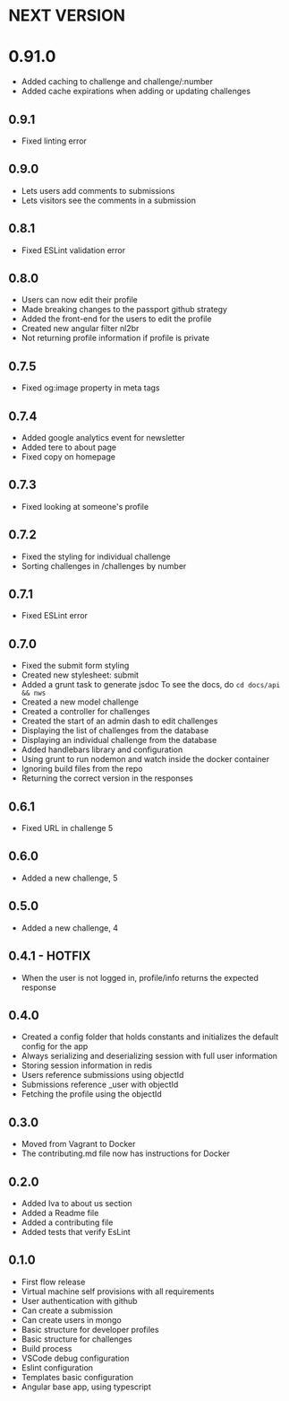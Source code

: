 # NEXT VERSION

# 0.91.0

- Added caching to challenge and challenge/:number
- Added cache expirations when adding or updating challenges

## 0.9.1

- Fixed linting error

## 0.9.0

- Lets users add comments to submissions
- Lets visitors see the comments in a submission

## 0.8.1

- Fixed ESLint validation error

## 0.8.0

- Users can now edit their profile
- Made breaking changes to the passport github strategy
- Added the front-end for the users to edit the profile
- Created new angular filter nl2br
- Not returning profile information if profile is private

## 0.7.5

- Fixed og:image property in meta tags

## 0.7.4

- Added google analytics event for newsletter
- Added tere to about page
- Fixed copy on homepage

## 0.7.3

- Fixed looking at someone's profile

## 0.7.2

- Fixed the styling for individual challenge
- Sorting challenges in /challenges by number

## 0.7.1

- Fixed ESLint error

## 0.7.0

- Fixed the submit form styling
- Created new stylesheet: submit
- Added a grunt task to generate jsdoc
  To see the docs, do `cd docs/api && nws`
- Created a new model challenge
- Created a controller for challenges
- Created the start of an admin dash to edit challenges
- Displaying the list of challenges from the database
- Displaying an individual challenge from the database
- Added handlebars library and configuration
- Using grunt to run nodemon and watch inside the docker container
- Ignoring build files from the repo
- Returning the correct version in the responses

## 0.6.1

- Fixed URL in challenge 5

## 0.6.0

- Added a new challenge, 5

## 0.5.0

- Added a new challenge, 4

## 0.4.1 - HOTFIX

- When the user is not logged in, profile/info returns the expected response

## 0.4.0

- Created a config folder that holds constants and initializes the default config for the app
- Always serializing and deserializing session with full user information
- Storing session information in redis
- Users reference submissions using objectId
- Submissions reference _user with objectId
- Fetching the profile using the objectId

## 0.3.0

- Moved from Vagrant to Docker
- The contributing.md file now has instructions for Docker

## 0.2.0

- Added Iva to about us section
- Added a Readme file
- Added a contributing file
- Added tests that verify EsLint

## 0.1.0

- First flow release
- Virtual machine self provisions with all requirements
- User authentication with github
- Can create a submission
- Can create users in mongo
- Basic structure for developer profiles
- Basic structure for challenges
- Build process
- VSCode debug configuration
- Eslint configuration
- Templates basic configuration
- Angular base app, using typescript

